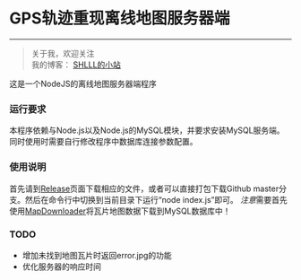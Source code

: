 # GPS轨迹重现离线地图服务器端
-------

>关于我，欢迎关注  
我的博客： [SHLLL的小站](http://shlll.me)

这是一个NodeJS的离线地图服务器端程序
### 运行要求
本程序依赖与Node.js以及Node.js的MySQL模块，并要求安装MySQL服务端。同时使用时需要自行修改程序中数据库连接参数配置。

### 使用说明
首先请到[Release](https://github.com/shlllshlll/GPSLoc/releases)页面下载相应的文件，或者可以直接打包下载Github master分支。然后在命令行中切换到当前目录下运行“node index.js”即可。
*注意*需要首先使用[MapDownloader](http://www.cnblogs.com/luxiaoxun/p/4454880.html)将瓦片地图数据下载到MySQL数据库中！

### TODO
- 增加未找到地图瓦片时返回error.jpg的功能
- 优化服务器的响应时间
